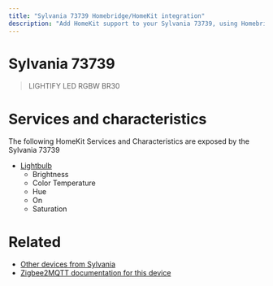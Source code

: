 ```yaml
---
title: "Sylvania 73739 Homebridge/HomeKit integration"
description: "Add HomeKit support to your Sylvania 73739, using Homebridge, Zigbee2MQTT and homebridge-z2m."
---
```

<!---
This file has been GENERATED using src/docgen/docgen.ts
DO NOT EDIT THIS FILE MANUALLY!
-->
# Sylvania 73739
> LIGHTIFY LED RGBW BR30


# Services and characteristics
The following HomeKit Services and Characteristics are exposed by
the Sylvania 73739

* [Lightbulb](../../light.md)
  * Brightness
  * Color Temperature
  * Hue
  * On
  * Saturation


# Related
* [Other devices from Sylvania](../index.md#sylvania)
* [Zigbee2MQTT documentation for this device](https://www.zigbee2mqtt.io/devices/73739.html)